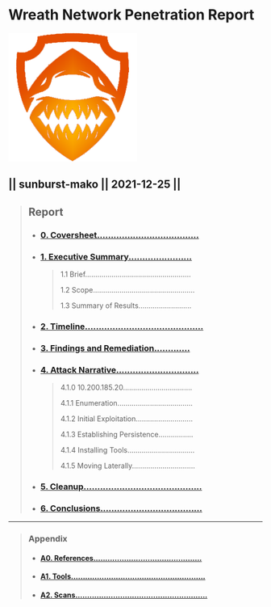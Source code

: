 # Wreath Network Penetration Report
![logo](assets/255x255_logo.png "SunburstMako")
## || sunburst-mako || 2021-12-25 ||

> ## Report
> - ### [0. Coversheet.....................................](Wreath-Network-Penetration-Report.md)
> 
> - ### [1. Executive Summary.......................](1.ExecutiveSummary.md)
>   >  1.1 Brief....................................................
>   >
>   >  1.2 Scope..................................................
>   >
>   >  1.3 Summary of Results..........................
>
> - ### [2. Timeline...........................................](2.Timeline.md)
> 
> - ### [3. Findings and Remediation.............](3.FindingsAndRemediations.md)
> 
> - ### [4. Attack Narrative..............................](4.AttackNarrative.md)
>
>    >  4.1.0 10.200.185.20..................................
>    >
>    >  4.1.1 Enumeration.....................................
>    >
>    >  4.1.2 Initial Exploitation............................
>    >
>    >  4.1.3 Establishing Persistence.................
>    >
>    >  4.1.4 Installing Tools.................................
>    >
>    >  4.1.5 Moving Laterally...............................
> - ### [5. Cleanup...........................................](5.Cleanup.md)
> 
> - ### [6. Conclusions.....................................](6.Conclusions.md)

---

>### Appendix
>
>- #### [A0. References..............................................](A0.References.md)
>
>- #### [A1. Tools.........................................................](A1.Tools.md)
>
>- #### [A2. Scans........................................................](A2.Scans.md)